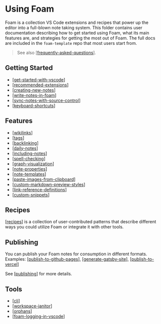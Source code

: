 # Using Foam

Foam is a collection VS Code extensions and recipes that power up the editor
into a full-blown note taking system. This folder contains user documentation
describing how to get started using Foam, what its main features are, and
strategies for getting the most out of Foam. The full docs are included in the
`foam-template` repo that most users start from.

> See also [[frequently-asked-questions]].

## Getting Started

- [[get-started-with-vscode]]
- [[recommended-extensions]]
- [[creating-new-notes]]
- [[write-notes-in-foam]]
- [[sync-notes-with-source-control]]
- [[keyboard-shortcuts]]
 
## Features

- [[wikilinks]]
- [[tags]]
- [[backlinking]]
- [[daily-notes]]
- [[including-notes]]
- [[spell-checking]]
- [[graph-visualization]]
- [[note-properties]]
- [[note-templates]]
- [[paste-images-from-clipboard]]
- [[custom-markdown-preview-styles]]
- [[link-reference-definitions]]
- [[custom-snippets]]

## Recipes

[[recipes]] is a collection of user-contributed patterns that describe different ways you could utilize Foam or integrate it with other tools.

## Publishing

You can publish your Foam notes for consumption in different formats.
Examples: [[publish-to-github-pages]], [[generate-gatsby-site]], [[publish-to-vercel]]

See [[publishing]] for more details.

## Tools

- [[cli]]
- [[workspace-janitor]]
- [[orphans]]
- [[foam-logging-in-vscode]]


[//begin]: # "Autogenerated link references for markdown compatibility"
[frequently-asked-questions]: frequently-asked-questions "Frequently Asked Questions"
[get-started-with-vscode]: getting-started/get-started-with-vscode "Getting started with VS Code"
[recommended-extensions]: getting-started/recommended-extensions "Recommended Extensions"
[creating-new-notes]: getting-started/creating-new-notes "Creating New Notes"
[write-notes-in-foam]: getting-started/write-notes-in-foam "Writing Notes"
[sync-notes-with-source-control]: getting-started/sync-notes-with-source-control "Sync notes with source control"
[keyboard-shortcuts]: getting-started/keyboard-shortcuts "Keyboard Shortcuts"
[wikilinks]: features/wikilinks "Wikilinks"
[tags]: features/tags "Tags"
[backlinking]: features/backlinking "Backlinking"
[daily-notes]: features/daily-notes "Daily Notes"
[including-notes]: features/including-notes "Including notes in a note"
[spell-checking]: features/spell-checking "Spell Checking"
[graph-visualization]: features/graph-visualization "Graph Visualization"
[note-properties]: features/note-properties "Note Properties"
[note-templates]: features/note-templates "Note Templates"
[paste-images-from-clipboard]: features/paste-images-from-clipboard "Paste Images from Clipboard"
[custom-markdown-preview-styles]: features/custom-markdown-preview-styles "Custom Markdown Preview Styles"
[link-reference-definitions]: features/link-reference-definitions "Link Reference Definitions"
[custom-snippets]: features/custom-snippets "Adding Custom Snippets"
[recipes]: recipes/recipes "Recipes"
[publish-to-github-pages]: publishing/publish-to-github-pages "GitHub Pages"
[generate-gatsby-site]: publishing/generate-gatsby-site "Generate a site using Gatsby"
[publish-to-vercel]: publishing/publish-to-vercel "Publish to Vercel"
[publishing]: publishing/publishing "Publishing pages"
[cli]: tools/cli "Command Line Interface"
[workspace-janitor]: tools/workspace-janitor "Janitor"
[orphans]: tools/orphans "Orphaned Notes"
[foam-logging-in-vscode]: tools/foam-logging-in-vscode "Foam logging in VsCode"
[//end]: # "Autogenerated link references"